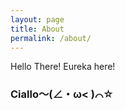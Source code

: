 ```yaml
---
layout: page
title: About
permalink: /about/
---
```


Hello There! Eureka here!

### Ciallo～(∠・ω< )⌒☆

